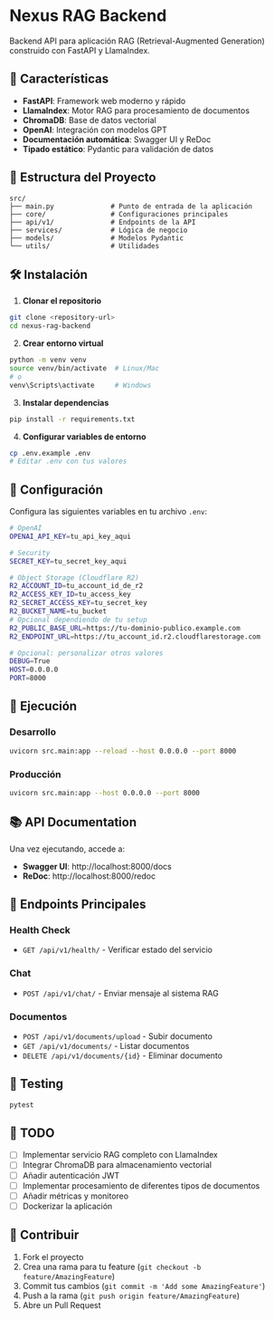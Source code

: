 # Nexus RAG Backend

Backend API para aplicación RAG (Retrieval-Augmented Generation) construido con FastAPI y LlamaIndex.

## 🚀 Características

- **FastAPI**: Framework web moderno y rápido
- **LlamaIndex**: Motor RAG para procesamiento de documentos
- **ChromaDB**: Base de datos vectorial
- **OpenAI**: Integración con modelos GPT
- **Documentación automática**: Swagger UI y ReDoc
- **Tipado estático**: Pydantic para validación de datos

## 📁 Estructura del Proyecto

```
src/
├── main.py              # Punto de entrada de la aplicación
├── core/                # Configuraciones principales
├── api/v1/              # Endpoints de la API
├── services/            # Lógica de negocio
├── models/              # Modelos Pydantic
└── utils/               # Utilidades
```

## 🛠️ Instalación

1. **Clonar el repositorio**
```bash
git clone <repository-url>
cd nexus-rag-backend
```

2. **Crear entorno virtual**
```bash
python -m venv venv
source venv/bin/activate  # Linux/Mac
# o
venv\Scripts\activate     # Windows
```

3. **Instalar dependencias**
```bash
pip install -r requirements.txt
```

4. **Configurar variables de entorno**
```bash
cp .env.example .env
# Editar .env con tus valores
```

## 🔧 Configuración

Configura las siguientes variables en tu archivo `.env`:

```bash
# OpenAI
OPENAI_API_KEY=tu_api_key_aqui

# Security
SECRET_KEY=tu_secret_key_aqui

# Object Storage (Cloudflare R2)
R2_ACCOUNT_ID=tu_account_id_de_r2
R2_ACCESS_KEY_ID=tu_access_key
R2_SECRET_ACCESS_KEY=tu_secret_key
R2_BUCKET_NAME=tu_bucket
# Opcional dependiendo de tu setup
R2_PUBLIC_BASE_URL=https://tu-dominio-publico.example.com
R2_ENDPOINT_URL=https://tu_account_id.r2.cloudflarestorage.com

# Opcional: personalizar otros valores
DEBUG=True
HOST=0.0.0.0
PORT=8000
```

## 🚀 Ejecución

### Desarrollo
```bash
uvicorn src.main:app --reload --host 0.0.0.0 --port 8000
```

### Producción
```bash
uvicorn src.main:app --host 0.0.0.0 --port 8000
```

## 📚 API Documentation

Una vez ejecutando, accede a:

- **Swagger UI**: http://localhost:8000/docs
- **ReDoc**: http://localhost:8000/redoc

## 🔗 Endpoints Principales

### Health Check
- `GET /api/v1/health/` - Verificar estado del servicio

### Chat
- `POST /api/v1/chat/` - Enviar mensaje al sistema RAG

### Documentos
- `POST /api/v1/documents/upload` - Subir documento
- `GET /api/v1/documents/` - Listar documentos
- `DELETE /api/v1/documents/{id}` - Eliminar documento

## 🧪 Testing

```bash
pytest
```

## 📝 TODO

- [ ] Implementar servicio RAG completo con LlamaIndex
- [ ] Integrar ChromaDB para almacenamiento vectorial
- [ ] Añadir autenticación JWT
- [ ] Implementar procesamiento de diferentes tipos de documentos
- [ ] Añadir métricas y monitoreo
- [ ] Dockerizar la aplicación

## 🤝 Contribuir

1. Fork el proyecto
2. Crea una rama para tu feature (`git checkout -b feature/AmazingFeature`)
3. Commit tus cambios (`git commit -m 'Add some AmazingFeature'`)
4. Push a la rama (`git push origin feature/AmazingFeature`)
5. Abre un Pull Request